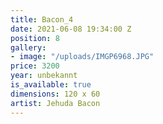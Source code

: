 ```yaml
---
title: Bacon_4
date: 2021-06-08 19:34:00 Z
position: 8
gallery:
- image: "/uploads/IMGP6968.JPG"
price: 3200
year: unbekannt
is_available: true
dimensions: 120 x 60
artist: Jehuda Bacon
---
```


